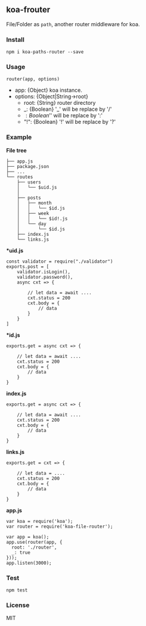 ## koa-frouter

File/Folder as `path`, another router middleware for koa.

### Install

    npm i koa-paths-router --save

### Usage

```
router(app, options)
```
- app: {Object} koa instance.
- options: {Object|String->root}
  - root: {String} router directory
  - \_: {Boolean} '_' will be replace by '/'
  - $: {Boolean} '$' will be replace by ':'
  - "!": {Boolean} '!' will be replace by '?'

### Example

**File tree**

```
├── app.js
├── package.json
├── ...
└── routes
    ├── users
    │   └── $uid.js
    │
    ├── posts
    │   ├── month
    │   │   └── $id.js
    │   ├── week
    │   │   └── $id!.js
    │   └── day
    │       └── $id.js
    ├── index.js
    └── links.js
```

**\*uid.js**

```
const validator = require("./validator")
exports.post = [
    validator.isLogin(),
    validator.password(),
    async cxt => {

        // let data = await ....
        cxt.status = 200
        cxt.body = {
            // data
        }
    }
]
```

**\*id.js**

```
exports.get = async cxt => {

    // let data = await ....
    cxt.status = 200
    cxt.body = {
        // data
    }
}
```

**index.js**

```
exports.get = async cxt => {

    // let data = await ....
    cxt.status = 200
    cxt.body = {
        // data
    }
}
```

**links.js**

```
exports.get = cxt => {

    // let data = ....
    cxt.status = 200
    cxt.body = {
        // data
    }
}
```

**app.js**

```
var koa = require('koa');
var router = require('koa-file-router');

var app = koa();
app.use(router(app, {
  root: './router',
  _: true
}));
app.listen(3000);
```

### Test

    npm test

### License

MIT
